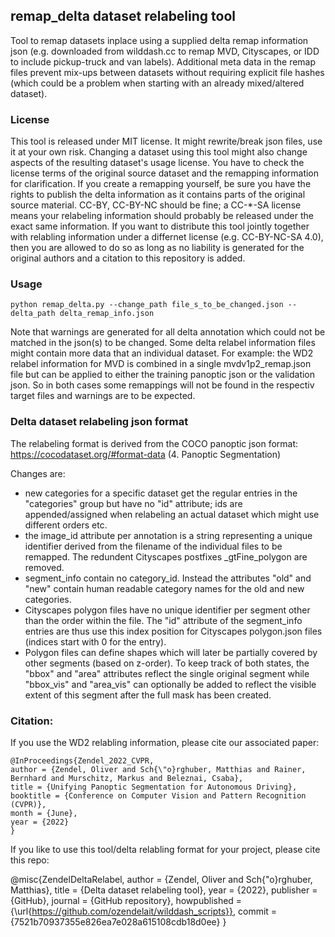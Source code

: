 ## remap_delta dataset relabeling tool

Tool to remap datasets inplace using a supplied delta remap information json (e.g. downloaded from wilddash.cc to remap MVD, Cityscapes, or IDD to include pickup-truck and van labels).
Additional meta data in the remap files prevent mix-ups between datasets without requiring explicit file hashes (which could be a problem when starting with an already mixed/altered dataset).

### License ###

This tool is released under MIT license. It might rewrite/break json files, use it at your own risk. Changing a dataset using this tool might also change aspects of the resulting dataset's usage license. You have to check the license terms of the original source dataset and the remapping information for clarification.
If you create a remapping yourself, be sure you have the rights to publish the delta information as it contains parts of the original source material. CC-BY, CC-BY-NC should be fine; a CC-*-SA license means your relabeling information should probably be released under the exact same information.
If you want to distribute this tool jointly together with relabling information under a differnet license (e.g. CC-BY-NC-SA 4.0), then you are allowed to do so as long as no liability is generated for the original authors and a citation to this repository is added.

### Usage ###
```
python remap_delta.py --change_path file_s_to_be_changed.json --delta_path delta_remap_info.json
```

Note that warnings are generated for all delta annotation which could not be matched in the json(s) to be changed. Some delta relabel information files might contain more data that an individual dataset. For example: the WD2 relabel information for MVD is combined in a single mvdv1p2_remap.json file but can be applied to either the training panoptic json or the validation json. So in both cases some remappings will not be found in the respectiv target files and warnings are to be expected.

### Delta dataset relabeling json format ###

The relabeling format is derived from the COCO panoptic json format:
https://cocodataset.org/#format-data (4. Panoptic Segmentation)

Changes are:
* new categories for a specific dataset get the regular entries in the "categories" group but have no "id" attribute; ids are appended/assigned when relabeling an actual dataset which might use different orders etc.
* the image_id attribute per annotation is a string representing a unique identifier derived from the filename of the individual files to be remapped. The redundent Cityscapes postfixes _gtFine_polygon are removed.
* segment_info contain no category_id. Instead the attributes "old" and "new" contain human readable category names for the old and new categories.
* Cityscapes polygon files have no unique identifier per segment other than the order within the file. The "id" attribute of the segment_info entries are thus use this index position for Cityscapes polygon.json files (indices start with 0 for the entry).
* Polygon files can define shapes which will later be partially covered by other segments (based on z-order). To keep track of both states, the "bbox" and "area" attributes reflect the single original segment while "bbox_vis" and "area_vis" can optionally be added to reflect the visible extent of this segment after the full mask has been created.

### Citation: ###
If you use the WD2 relabling information, please cite our associated paper:

    @InProceedings{Zendel_2022_CVPR,
    author = {Zendel, Oliver and Sch{\"o}rghuber, Matthias and Rainer, Bernhard and Murschitz, Markus and Beleznai, Csaba},
    title = {Unifying Panoptic Segmentation for Autonomous Driving},
    booktitle = {Conference on Computer Vision and Pattern Recognition (CVPR)},
    month = {June},
    year = {2022}
    }

If you like to use this tool/delta relabling format for your project, please cite this repo:

@misc{ZendelDeltaRelabel,
  author = {Zendel, Oliver and Sch{\"o}rghuber, Matthias},
  title = {Delta dataset relabeling tool},
  year = {2022},
  publisher = {GitHub},
  journal = {GitHub repository},
  howpublished = {\url{https://github.com/ozendelait/wilddash_scripts}},
  commit = {7521b70937355e826ea7e028a615108cdb18d0ee}
}